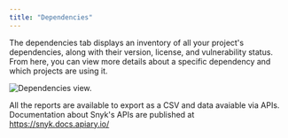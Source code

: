 ```yaml
---
title: "Dependencies"
---
```


The dependencies tab displays an inventory of all your project's dependencies, along with their version, license, and vulnerability status. From here, you can view more details about a specific dependency and which projects are using it.

![Dependencies view.](https://res.cloudinary.com/snyk/image/upload/c_scale,q_auto,w_500/v1519062616/docs/report-deps.png)

All the reports are available to export as a CSV and data avaiable via APIs. Documentation about Snyk's APIs are published at https://snyk.docs.apiary.io/
